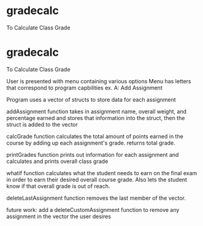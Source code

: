 # gradecalc
To Calculate Class Grade
# gradecalc
To Calculate Class Grade

User is presented with menu containing various options
Menu has letters that correspond to program capbilities
ex. A: Add Assignment

Program uses a vector of structs to store data for each assignment

addAssignment function takes in assignment name, overall weight, and percentage earned and stores that information into the struct, then the struct is added to the vector

calcGrade function calculates the total amount of points earned in the course by adding up each assignment's grade. returns total grade.

printGrades function prints out information for each assignment and calculates and prints overall class grade

whatif function calculates what the student needs to earn on the final exam in order to earn their desired overall course grade. Also lets the student know if that overall grade is out of reach.

deleteLastAssignment function removes the last member of the vector.

future work: add a deleteCustomAssignment function to remove any assignment in the vector the user desires
